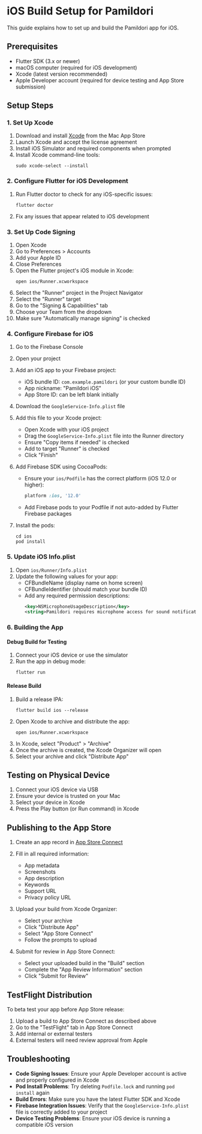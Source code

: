 # iOS Build Setup for Pamildori

This guide explains how to set up and build the Pamildori app for iOS.

## Prerequisites

- Flutter SDK (3.x or newer)
- macOS computer (required for iOS development)
- Xcode (latest version recommended)
- Apple Developer account (required for device testing and App Store submission)

## Setup Steps

### 1. Set Up Xcode

1. Download and install [Xcode](https://developer.apple.com/xcode/) from the Mac App Store
2. Launch Xcode and accept the license agreement
3. Install iOS Simulator and required components when prompted
4. Install Xcode command-line tools:
   ```
   sudo xcode-select --install
   ```

### 2. Configure Flutter for iOS Development

1. Run Flutter doctor to check for any iOS-specific issues:
   ```
   flutter doctor
   ```
2. Fix any issues that appear related to iOS development

### 3. Set Up Code Signing

1. Open Xcode
2. Go to Preferences > Accounts
3. Add your Apple ID
4. Close Preferences
5. Open the Flutter project's iOS module in Xcode:
   ```
   open ios/Runner.xcworkspace
   ```
6. Select the "Runner" project in the Project Navigator
7. Select the "Runner" target
8. Go to the "Signing & Capabilities" tab
9. Choose your Team from the dropdown
10. Make sure "Automatically manage signing" is checked

### 4. Configure Firebase for iOS

1. Go to the Firebase Console
2. Open your project
3. Add an iOS app to your Firebase project:
   - iOS bundle ID: `com.example.pamildori` (or your custom bundle ID)
   - App nickname: "Pamildori iOS"
   - App Store ID: can be left blank initially
4. Download the `GoogleService-Info.plist` file
5. Add this file to your Xcode project:
   - Open Xcode with your iOS project
   - Drag the `GoogleService-Info.plist` file into the Runner directory
   - Ensure "Copy items if needed" is checked
   - Add to target "Runner" is checked
   - Click "Finish"

6. Add Firebase SDK using CocoaPods:
   - Ensure your `ios/Podfile` has the correct platform (iOS 12.0 or higher):
     ```ruby
     platform :ios, '12.0'
     ```
   - Add Firebase pods to your Podfile if not auto-added by Flutter Firebase packages

7. Install the pods:
   ```
   cd ios
   pod install
   ```

### 5. Update iOS Info.plist

1. Open `ios/Runner/Info.plist`
2. Update the following values for your app:
   - CFBundleName (display name on home screen)
   - CFBundleIdentifier (should match your bundle ID)
   - Add any required permission descriptions:
     ```xml
     <key>NSMicrophoneUsageDescription</key>
     <string>Pamildori requires microphone access for sound notification features.</string>
     ```

### 6. Building the App

#### Debug Build for Testing

1. Connect your iOS device or use the simulator
2. Run the app in debug mode:
   ```
   flutter run
   ```

#### Release Build

1. Build a release IPA:
   ```
   flutter build ios --release
   ```
2. Open Xcode to archive and distribute the app:
   ```
   open ios/Runner.xcworkspace
   ```
3. In Xcode, select "Product" > "Archive"
4. Once the archive is created, the Xcode Organizer will open
5. Select your archive and click "Distribute App"

## Testing on Physical Device

1. Connect your iOS device via USB
2. Ensure your device is trusted on your Mac
3. Select your device in Xcode
4. Press the Play button (or Run command) in Xcode

## Publishing to the App Store

1. Create an app record in [App Store Connect](https://appstoreconnect.apple.com/)
2. Fill in all required information:
   - App metadata
   - Screenshots
   - App description
   - Keywords
   - Support URL
   - Privacy policy URL

3. Upload your build from Xcode Organizer:
   - Select your archive
   - Click "Distribute App"
   - Select "App Store Connect"
   - Follow the prompts to upload

4. Submit for review in App Store Connect:
   - Select your uploaded build in the "Build" section
   - Complete the "App Review Information" section
   - Click "Submit for Review"

## TestFlight Distribution

To beta test your app before App Store release:

1. Upload a build to App Store Connect as described above
2. Go to the "TestFlight" tab in App Store Connect
3. Add internal or external testers
4. External testers will need review approval from Apple

## Troubleshooting

- **Code Signing Issues**: Ensure your Apple Developer account is active and properly configured in Xcode
- **Pod Install Problems**: Try deleting `Podfile.lock` and running `pod install` again
- **Build Errors**: Make sure you have the latest Flutter SDK and Xcode
- **Firebase Integration Issues**: Verify that the `GoogleService-Info.plist` file is correctly added to your project
- **Device Testing Problems**: Ensure your iOS device is running a compatible iOS version 